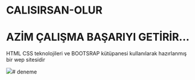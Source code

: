 # CALISIRSAN-OLUR

# AZİM ÇALIŞMA BAŞARIYI GETİRİR...

<p>HTML CSS teknolojileri ve BOOTSRAP kütüpanesi kullanılarak hazırlanmış bir wep sitesidir</p>

![](./img/Calisirsan.gif)# deneme
